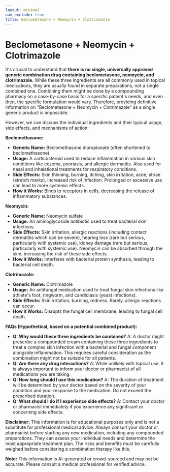 ```yaml
---
layout: minimal
nav_exclude: true
title: Beclometasone + Neomycin + Clotrimazole
---
```


# Beclometasone + Neomycin + Clotrimazole

It's crucial to understand that **there is no single, universally approved generic combination drug containing beclometasone, neomycin, and clotrimazole.**  While these three ingredients are all commonly used in topical medications, they are usually found in separate preparations, not a single combined one. Combining them might be done by a compounding pharmacy on a case-by-case basis for a specific patient's needs, and even then, the specific formulation would vary.  Therefore, providing definitive information on "Beclometasone + Neomycin + Clotrimazole" as a single generic product is impossible.


However, we can discuss the individual ingredients and their typical usage, side effects, and mechanisms of action:


**Beclomethasone:**

* **Generic Name:** Beclomethasone dipropionate (often shortened to beclomethasone)
* **Usage:** A corticosteroid used to reduce inflammation in various skin conditions like eczema, psoriasis, and allergic dermatitis. Also used for nasal and inhalational treatments for respiratory conditions.
* **Side Effects:** Skin thinning, burning, itching, skin irritation, acne, striae (stretch marks), increased risk of infection.  Prolonged or excessive use can lead to more systemic effects.
* **How it Works:**  Binds to receptors in cells, decreasing the release of inflammatory substances.

**Neomycin:**

* **Generic Name:** Neomycin sulfate
* **Usage:** An aminoglycoside antibiotic used to treat bacterial skin infections.
* **Side Effects:** Skin irritation, allergic reactions (including contact dermatitis which can be severe), hearing loss (rare but serious, particularly with systemic use), kidney damage (rare but serious, particularly with systemic use).  Neomycin can be absorbed through the skin, increasing the risk of these side effects.
* **How it Works:** Interferes with bacterial protein synthesis, leading to bacterial cell death.

**Clotrimazole:**

* **Generic Name:** Clotrimazole
* **Usage:** An antifungal medication used to treat fungal skin infections like athlete's foot, ringworm, and candidiasis (yeast infections).
* **Side Effects:** Skin irritation, burning, redness.  Rarely, allergic reactions can occur.
* **How it Works:** Disrupts the fungal cell membrane, leading to fungal cell death.


**FAQs (Hypothetical, based on a potential combined product):**

* **Q: Why would these three ingredients be combined?**  A:  A doctor might prescribe a compounded cream containing these three ingredients to treat a complex skin infection with a bacterial and fungal component alongside inflammation.  This requires careful consideration as the combination might not be suitable for all patients.
* **Q: Are there any drug interactions?** A:  While unlikely with topical use, it is always important to inform your doctor or pharmacist of all medications you are taking.
* **Q: How long should I use this medication?** A:  The duration of treatment will be determined by your doctor based on the severity of your condition and your response to the medication.  Do not exceed the prescribed duration.
* **Q: What should I do if I experience side effects?** A:  Contact your doctor or pharmacist immediately if you experience any significant or concerning side effects.


**Disclaimer:** This information is for educational purposes only and is not a substitute for professional medical advice.  Always consult your doctor or pharmacist before starting any new medication, including any compounded preparations.  They can assess your individual needs and determine the most appropriate treatment plan.  The risks and benefits must be carefully weighed before considering a combination therapy like this.


**Note:** This information is AI-generated or crowd-sourced and may not be accurate. Please consult a medical professional for verified advice.